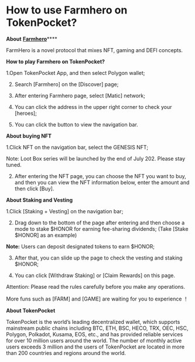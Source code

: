 # How to use Farmhero on TokenPocket?

**About** [**Farmhero**](https://polygon.farmhero.io/)\*\*\*\*

FarmHero is a novel protocol that mixes NFT, gaming and DEFI concepts.

**How to play Farmhero on TokenPocket?**

1.Open TokenPocket App, and then select Polygon wallet;

2. Search \[Farmhero\] on the \[Discover\] page;

3. After entering Farmhero page, select \[Matic\] network;

4. You can click the address in the upper right corner to check your \[heroes\];

5. You can click the button to view the navigation bar.

**About buying NFT**

1.Click NFT on the navigation bar, select the GENESIS NFT;

Note: Loot Box series will be launched by the end of July 202. Please stay tuned.

2. After entering the NFT page, you can choose the NFT you want to buy, and then you can view the NFT information below, enter the amount and then click \[Buy\].

**About Staking and Vesting**

1.Click \[Staking + Vesting\] on the navigation bar;

2. Drag down to the bottom of the page after entering and then choose a mode to stake $HONOR for earning fee-sharing dividends; \(Take \[Stake $HONOR\] as an example\)

**Note:** Users can deposit designated tokens to earn $HONOR;

3. After that, you can slide up the page to check the vesting and staking $HONOR;

4. You can click \[Withdraw Staking\] or \[Claim Rewards\] on this page.

Attention: Please read the rules carefully before you make any operations.

More funs such as \[FARM\] and \[GAME\] are waiting for you to experience ！  


**About TokenPocket**

TokenPocket is the world’s leading decentralized wallet, which supports mainstream public chains including BTC, ETH, BSC, HECO, TRX, OEC, HSC, Polygon, Polkadot, Kusama, EOS, etc., and has provided reliable services for over 10 million users around the world. The number of monthly active users exceeds 3 million and the users of TokenPocket are located in more than 200 countries and regions around the world. 







